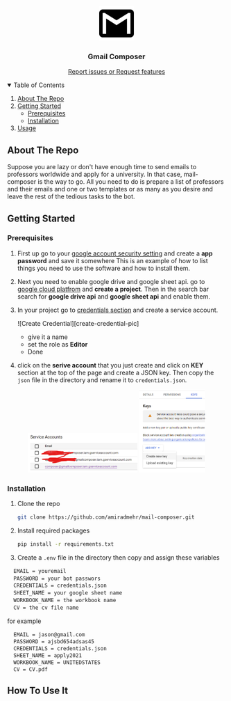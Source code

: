 

<!-- PROJECT LOGO -->
<br />
<p align="center">
    <img src="docs/logo.png" alt="Logo" width="80" height="80">

  <h3 align="center">Gmail Composer</h3>

  <p align="center">
    <a href="https://github.com/amiradmehr/mail-composer/issues">Report issues or  Request features</a>
  </p>
</p>



<!-- TABLE OF CONTENTS -->
<details open="open">
  <summary>Table of Contents</summary>
  <ol>
    <li><a href="#about-the-repo">About The Repo</a>
    <li>
      <a href="#getting-started">Getting Started</a>
      <ul>
      <li><a href="#prerequisites">Prerequisites</a></li>
        <li><a href="#installation">Installation</a></li>
      </ul>
    </li>
    <li><a href="#how-to-use-it">Usage</a></li>
</details>



<!-- ABOUT THE PROJECT -->
## About The Repo


Suppose you are lazy or don't have enough time to send emails to professors worldwide and apply for a university. In that case, mail-composer is the way to go.
All you need to do is prepare a list of professors and their emails and one or two templates or as many as you desire and leave the rest of the tedious tasks to the bot.



<!-- GETTING STARTED -->
## Getting Started


### Prerequisites

1. First up go to your [google account security setting](https://myaccount.google.com/security) and create a **app password** and save it somewhere
This is an example of how to list things you need to use the software and how to install them.

2. Next you need to enable google drive and google sheet api. go to [google cloud platfrom](https://console.cloud.google.com/) and **create a project**. Then in the search bar search for **google drive api** and **google sheet api** and enable them.

3. In your project go to [credentials section](https://console.cloud.google.com/apis/credentials) and create a service account.
   
   ![Create Credential][create-credential-pic]
   * give it a name
   * set the role as **Editor**
   * Done
4. click on the **serive account** that you just create and click on **KEY** section at the top of the page and create a JSON key. Then copy the `json` file in the directory and rename it to `credentials.json`.

  <p align="center">
    <img src="docs/services.png" alt="services" width="50%" height="50%">
    <img src="docs/jasonkey.png" alt="Logo" width="30%" height="30%">
  </p>





### Installation

1. Clone the repo
   ```sh
   git clone https://github.com/amiradmehr/mail-composer.git
   ```
2. Install required packages
   ```sh
   pip install -r requirements.txt
   ```
3. Create a `.env` file in the directory then copy and assign these variables
   
   
  ```sh
    EMAIL = youremail
    PASSWORD = your bot passwors
    CREDENTIALS = credentials.json
    SHEET_NAME = your google sheet name
    WORKBOOK_NAME = the workbook name
    CV = the cv file name
  ```
  for example
  ```JS
    EMAIL = jason@gmail.com
    PASSWORD = ajsbd654adsas45
    CREDENTIALS = credentials.json
    SHEET_NAME = apply2021
    WORKBOOK_NAME = UNITEDSTATES
    CV = CV.pdf
  ```

<!-- USAGE EXAMPLES -->
## How To Use It
